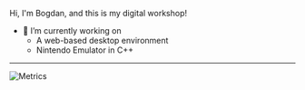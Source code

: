 
Hi, I'm Bogdan, and this is my digital workshop!

- 🔭 I’m currently working on
  - A web-based desktop environment
  - Nintendo Emulator in C++

<!--
**bgevko/bgevko** is a ✨ _special_ ✨ repository because its `README.md` (this file) appears on your GitHub profile.

Welcome to my page

- 🔭 I’m currently working on ...
- 🌱 I’m currently learning ...
- 👯 I’m looking to collaborate on ...
- 🤔 I’m looking for help with ...
- 💬 Ask me about ...
- 📫 How to reach me: ...
- 😄 Pronouns: ...
- ⚡ Fun fact: ...
-->

---

![Metrics](https://github.com/bgevko/bgevko/blob/master/metrics.plugin.activity.svg)
